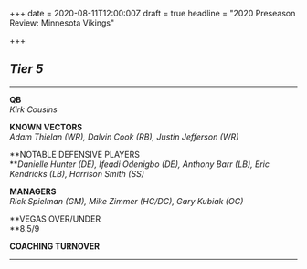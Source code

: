 +++
date = 2020-08-11T12:00:00Z
draft = true
headline = "2020 Preseason Review: Minnesota Vikings"

+++
## **_Tier 5_**

***

**QB**  
_Kirk Cousins_

**KNOWN VECTORS**  
_Adam Thielan (WR), Dalvin Cook (RB), Justin Jefferson (WR)_

**NOTABLE DEFENSIVE PLAYERS  
**_Danielle Hunter (DE), Ifeadi Odenigbo (DE), Anthony Barr (LB), Eric Kendricks (LB), Harrison Smith (SS)_

**MANAGERS**  
_Rick Spielman (GM), Mike Zimmer (HC/DC), Gary Kubiak (OC)_

**VEGAS OVER/UNDER  
**8.5/9

**COACHING TURNOVER**

***
